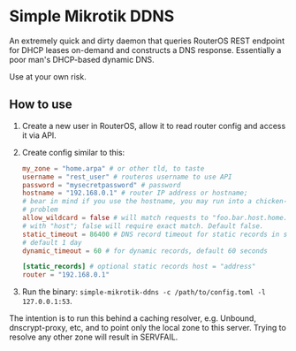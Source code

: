 # Simple Mikrotik DDNS

An extremely quick and dirty daemon that queries RouterOS REST endpoint for DHCP leases on-demand and constructs a DNS response. Essentially a poor man's DHCP-based dynamic DNS.

Use at your own risk.

## How to use

1. Create a new user in RouterOS, allow it to read router config and access it via API.
2. Create config similar to this:

    ```toml
    my_zone = "home.arpa" # or other tld, to taste
    username = "rest_user" # routeros username to use API
    password = "mysecretpassword" # password
    hostname = "192.168.0.1" # router IP address or hostname;
    # bear in mind if you use the hostname, you may run into a chicken-and-egg
    # problem
    allow_wildcard = false # will match requests to "foo.bar.host.home.arpa"
    # with "host"; false will require exact match. Default false.
    static_timeout = 86400 # DNS record timeout for static records in seconds;
    # default 1 day
    dynamic_timeout = 60 # for dynamic records, default 60 seconds

    [static_records] # optional static records host = "address"
    router = "192.168.0.1"
    ```
3. Run the binary: `simple-mikrotik-ddns -c /path/to/config.toml -l 127.0.0.1:53`.

The intention is to run this behind a caching resolver, e.g. Unbound, dnscrypt-proxy, etc, and to point only the local zone to this server. Trying to resolve any other zone will result in SERVFAIL.
